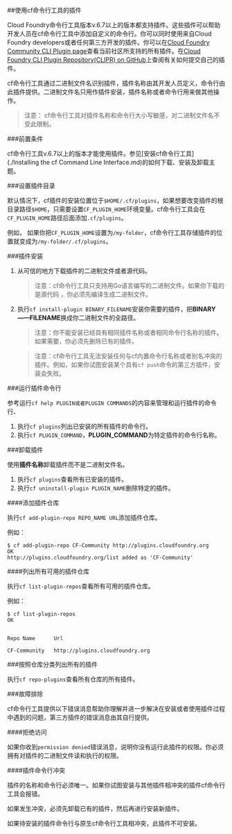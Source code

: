 ##使用cf命令行工具的插件

Cloud Foundry命令行工具版本v.6.7以上的版本都支持插件。这些插件可以帮助开发人员在cf命令行工具中添加自定义的命令行。你可以同时使用来自Cloud Foundry developers或者任何第三方开发的插件。你可以在[Cloud Foundry Community CLI Plugin page](http://plugins.cloudfoundry.org/ui/)查看当前社区所支持的所有插件。在[Cloud Foundry CLI Plugin Repository(CLIPR) on GitHub](https://github.com/cloudfoundry-incubator/cli-plugin-repo)上查阅有关如何提交自己的插件。

cf命令行工具通过二进制文件名识别插件，插件名称由其开发人员定义，命令行由此插件提供。二进制文件名只用作插件安装，插件名称或者命令行用来做其他操作。

>注意：	cf命令行工具对插件名称和命令行大小写敏感，对二进制文件名不受此限制。

###前置条件

cf命令行工具v.6.7以上的版本才能使用插件。参见[安装cf命令行工具](./Installing the cf Command Line Interface.md)的如何下载、安装及卸载主题。

###设置插件目录

默认情况下，cf插件的安装位置位于```$HOME/.cf/plugins```，如果想要改变插件的根目录路径```$HOME```，只需要设置```CF_PLUGIN_HOME```环境变量。cf命令行工具会在```CF_PLUGIN_HOME```路径后面添加```.cf/plugins```。

例如， 如果你把```CF_PLUGIN_HOME```设置为```/my-folder```，cf命令行工具存储插件的位置就变成为```/my-folder/.cf/plugins```。

###插件安装

1. 从可信的地方下载插件的二进制文件或者源代码。
	>注意：cf命令行工具只支持用Go语言编写的二进制文件。如果你下载的是源代码 ，你必须先编译生成二进制文件。
	
2. 执行```cf install-plugin BINARY_FILENAME```安装你需要的插件，把**BINARY——FILENAME**换成你二进制文件的全路径。
	>注意：你不能安装已经具有相同插件名称或者相同命令行名称的插件。如果需要，你必须先删除已有的插件。
	
	>注意：cf命令行工具无法安装任何与cf内置命令行名称或者别名冲突的插件。例如，如果你试图安装某个具有```cf push```命令的第三方插件，安装会失败。
	
###运行插件命令行

参考运行```cf help PLUGIN或者PLUGIN COMMANDS```的内容来管理和运行插件的命令行、

1. 执行```cf plugins```列出已安装的所有插件的命令行。
2. 执行```cf PLUGIN_COMMAND```，**PLUGIN_COMMAND**为特定插件的命令行名称。

###卸载插件

使用**插件名称**卸载插件而不是二进制文件名。

1. 执行```cf plugins```查看所有已安装的插件。
2. 执行```cf uninstall-plugin PLUGIN_NAME```删除特定的插件。

####添加插件仓库

执行```cf add-plugin-repo REPO_NAME URL```添加插件仓库。

例如：

```
$ cf add-plugin-repo CF-Community http://plugins.cloudfoundry.org
OK
http://plugins.cloudfoundry.org/list added as 'CF-Community'
```

####列出所有可用的插件仓库

执行```cf list-plugin-repos```查看所有可用的插件仓库。

例如：

```
$ cf list-plugin-repos
OK


Repo Name      Url

CF-Community   http://plugins.cloudfoundry.org 
```

###按照仓库分类列出所有的插件

执行```cf repo-plugins```查看所有仓库的所有插件。

###故障排除

cf命令行工具提供以下错误消息帮助你理解并进一步解决在安装或者使用插件过程中遇到的问题，第三方插件的错误消息由其自行提供。

####拒绝访问

如果你收到```permission denied```错误消息，说明你没有运行此插件的权限。你必须拥有对插件的二进制文件读和执行的权限。

####插件命令行冲突

插件的名称和命令行必须唯一。如果你试图安装与其他插件相冲突的插件cf命令行工具会报错。

如果发生冲突，必须先卸载已有的插件，然后再进行安装新插件。

如果待安装的插件命令行与原生cf命令行工具相冲突，此插件不可安装。